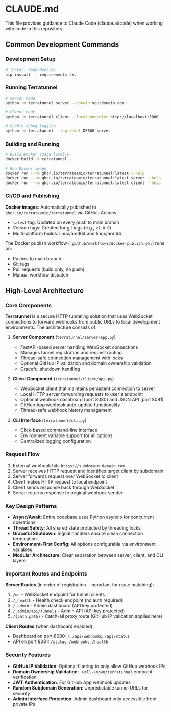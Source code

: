 # CLAUDE.md

This file provides guidance to Claude Code (claude.ai/code) when working with code in this repository.

## Common Development Commands

### Development Setup
```bash
# Install dependencies
pip install -r requirements.txt
```

### Running Terratunnel
```bash
# Server mode
python -m terratunnel server --domain yourdomain.com

# Client mode
python -m terratunnel client --local-endpoint http://localhost:3000

# Enable debug logging
python -m terratunnel --log-level DEBUG server
```

### Building and Running
```bash
# Build Docker image locally
docker build -t terratunnel .

# Run Docker image
docker run --rm ghcr.io/terrateamio/terratunnel:latest --help
docker run --rm ghcr.io/terrateamio/terratunnel:latest server --help
docker run --rm ghcr.io/terrateamio/terratunnel:latest client --help
```

### CI/CD and Publishing

**Docker Images**: Automatically published to `ghcr.io/terrateamio/terratunnel` via GitHub Actions:
- `latest` tag: Updated on every push to main branch
- Version tags: Created for git tags (e.g., `v1.0.0`)
- Multi-platform builds: linux/amd64 and linux/arm64

The Docker publish workflow (`.github/workflows/docker-publish.yml`) runs on:
- Pushes to main branch
- Git tags
- Pull requests (build only, no push)
- Manual workflow dispatch

## High-Level Architecture

### Core Components

**Terratunnel** is a secure HTTP tunneling solution that uses WebSocket connections to forward webhooks from public URLs to local development environments. The architecture consists of:

1. **Server Component** (`terratunnel/server/app.py`)
   - FastAPI-based server handling WebSocket connections
   - Manages tunnel registration and request routing
   - Thread-safe connection management with locks
   - Optional GitHub IP validation and domain ownership validation
   - Graceful shutdown handling

2. **Client Component** (`terratunnel/client/app.py`)
   - WebSocket client that maintains persistent connection to server
   - Local HTTP server forwarding requests to user's endpoint
   - Optional webhook dashboard (port 8080) and JSON API (port 8081)
   - GitHub App webhook auto-update functionality
   - Thread-safe webhook history management

3. **CLI Interface** (`terratunnel/cli.py`)
   - Click-based command-line interface
   - Environment variable support for all options
   - Centralized logging configuration

### Request Flow

1. External webhook hits `https://subdomain.domain.com`
2. Server receives HTTP request and identifies target client by subdomain
3. Server forwards request over WebSocket to client
4. Client makes HTTP request to local endpoint
5. Client sends response back through WebSocket
6. Server returns response to original webhook sender

### Key Design Patterns

- **Async/Await**: Entire codebase uses Python asyncio for concurrent operations
- **Thread Safety**: All shared state protected by threading locks
- **Graceful Shutdown**: Signal handlers ensure clean connection termination
- **Environment-First Config**: All options configurable via environment variables
- **Modular Architecture**: Clear separation between server, client, and CLI layers

### Important Routes and Endpoints

**Server Routes** (in order of registration - important for route matching):
1. `/ws` - WebSocket endpoint for tunnel clients
2. `/_health` - Health check endpoint (no auth required)
3. `/_admin` - Admin dashboard (API key protected)
4. `/_admin/api/tunnels` - Admin API (API key protected)
5. `/{path:path}` - Catch-all proxy route (GitHub IP validation applies here)

**Client Routes** (when dashboard enabled):
- Dashboard on port 8080: `/`, `/api/webhooks`, `/api/status`
- API on port 8081: `/status`, `/webhooks`, `/health`

### Security Features

- **GitHub IP Validation**: Optional filtering to only allow GitHub webhook IPs
- **Domain Ownership Validation**: `.well-known/terratunnel` endpoint verification
- **JWT Authentication**: For GitHub App webhook updates
- **Random Subdomain Generation**: Unpredictable tunnel URLs for security
- **Admin Interface Protection**: Admin dashboard only accessible from private IPs

